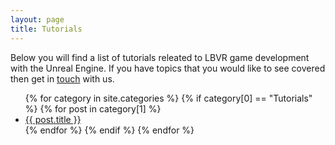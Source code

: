 ```yaml
---
layout: page
title: Tutorials
---
```


Below you will find a list of tutorials releated to LBVR game development with the Unreal Engine. If you have topics that you would like to see covered then get in [touch](mailto:tutorials@lbvrgames.com) with us.

<ul>
    {% for category in site.categories %}
        {% if category[0] == "Tutorials" %}
            {% for post in category[1] %}
            <li><a href="{{ post.url }}">{{ post.title }}</a></li>
            {% endfor %}
        {% endif %}
    {% endfor %}
</ul>